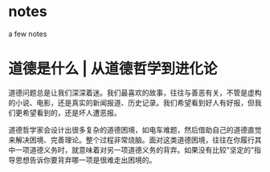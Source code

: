 # notes
a few notes
# 道德是什么 | 从道德哲学到进化论

道德问题总是让我们深深着迷。我们最喜欢的故事，往往与善恶有关，不管是虚构的小说、电影，还是真实的新闻报道、历史记录。我们希望看到好人有好报，但我们更希望看到的，还是坏人遭恶报。

道德哲学家会设计出很多复杂的道德困境，如电车难题，然后借助自己的道德直觉来解决困境、完善理论。整个过程非常烧脑。面对这类道德困境，往往在你履行其中一项道德义务时，就意味着对另一项道德义务的背弃。如果没有比较"坚定的"指导思想告诉你要背弃哪一项是很难走出困境的。
